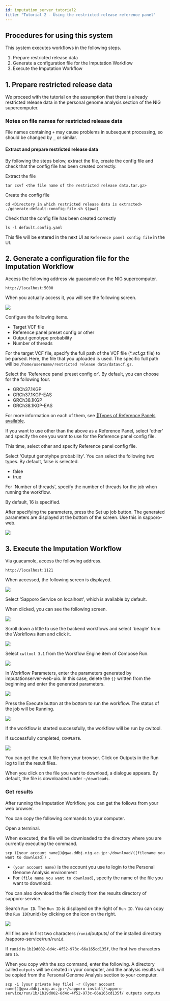```yaml
---
id: imputation_server_tutorial2
title: "Tutorial 2 - Using the restricted release reference panel"
---
```


## Procedures for using this system

This system executes workflows in the following steps.

1. Prepare restricted release data
2. Generate a configuration file for the Imputation Workflow
3. Execute the Imputation Workflow



## 1. Prepare restricted release data

We proceed with the tutorial on the assumption that there is already restricted release data in the personal genome analysis section of the NIG supercomputer.

### Notes on file names for restricted release data

File names containing `+` may cause problems in subsequent processing, so should be changed by `_` or similar.

#### Extract and prepare restricted release data

By following the steps below, extract the file, create the config file and check that the config file has been created correctly.

Extract the file

```
tar zxvf <the file name of the restricted release data.tar.gz>
```

Create the config file

```
cd <Directory in which restricted release data is extracted>
./generate-default-conofig-file.sh $(pwd)
```

Check that the config file has been created correctly

```
ls -l default.config.yaml
```

This file will be entered in the next UI as `Reference panel config file` in the UI.

## 2. Generate a configuration file for the Imputation Workflow

Access the following address via guacamole on the NIG supercomputer.

```text
http://localhost:5000
```

When you actually access it, you will see the following screen.


![](./imputationserver.tutorial2.Fig1.png)

Configure the following items.

- Target VCF file
- Reference panel preset config or other
- Output genotype probability
- Number of threads


For the target VCF file, specify the full path of the VCF file (\*.vcf.gz file) to be parsed.
Here, the file that you uploaded is used.
The specific full path will be `/home/username/restricted release data/datavcf.gz`.

Select the 'Reference panel preset config or'.
By default, you can choose for the following four.

- GRCh37.1KGP
- GRCh37.1KGP-EAS
- GRCh38.1KGP
- GRCh38.1KGP-EAS

For more information on each of them, see [&#x1f517;<u>Types of Reference Panels available</u>](https://sc.ddbj.nig.ac.jp/en/advanced_guides/imputation_server/#available-reference-panel-types).

If you want to use other than the above as a Reference Panel, select 'other' and specify the one you want to use for the Reference panel config file.

This time, select other and specify Reference panel config file.

Select 'Output genotyhpe probability'.
You can select the following two types. By default, false is selected.

- false
- true

For 'Number of threads', specify the number of threads for the job when running the workflow.

By default, 16 is specified.

After specifying the parameters, press the Set up job button.
The generated parameters are displayed at the bottom of the screen. Use this in sapporo-web.

![](./imputationserver.tutorial2.Fig2.png)


## 3. Execute the Imputation Workflow

Via guacamole, access the following address.

```text
http://localhost:1121
```

When accessed, the following screen is displayed.



![](./imputationserver.tutorial2.Fig3.png)

Select 'Sapporo Service on localhost', which is available by default.

When clicked, you can see the following screen.

![](./imputationserver.tutorial2.Fig4.png)

Scroll down a little to use the backend workflows and select 'beagle' from the Workflows item and click it.

![](./imputationserver.tutorial2.Fig5.png)

Select `cwltool 3.1` from the Workflow Engine item of Compose Run.

![](./imputationserver.tutorial2.Fig6.png)

In Workflow Parameters, enter the parameters generated by imputationserver-web-uio.
In this case, delete the `{}` written from the beginning and enter the generated parameters.

![](./imputationserver.tutorial2.Fig7.png)

Press the Execute button at the bottom to run the workflow.
The status of the job will be Running.

![](./imputationserver.tutorial2.Fig8.png)

If the workflow is started successfully, the workflow will be run by cwltool.

If successfully completed, `COMPLETE`.

![](./imputationserver.tutorial2.Fig9.png)

You can get the result file from your browser.
Click on Outputs in the Run log to list the result files.

When you click on the file you want to download, a dialogue appears. By default, the file is downloaded under `~/downloads`.


### Get results

After running the Imputation Workflow, you can get the follows from your web browser.

You can copy the following commands to your computer.

Open a terminal.

When executed, the file will be downloaded to the directory where you are currently executing the command.

```console
scp ([your account name])@gwa.ddbj.nig.ac.jp:~/download/([filename you want to download]) .
```

- `(your account name)` is the account you use to login to the Personal Genome Analysis environment
- For `(file name you want to download)`, specify the name of the file you want to download.

You can also download the file directly from the results directory of sapporo-service.

Search `Run ID`.
The `Run ID` is displayed on the right of `Run ID`.
You can copy the `Run ID`(runid) by clicking on the icon on the right.

![](./imputationserver.tutorial2.Fig10.png)

All files are in first two characters /`runid`/outputs/ of the installed directory /sapporo-service/run/`runid`.

If `runid` is `1b19d002-8d4c-4f52-973c-66a165cd135f`, the first two characters are `1b`.

When you copy with the scp command, enter the following.
A directory called `outputs` will be created in your computer, and the analysis results will be copied from the Personal Genome Analysis section to your computer.

```
scp -i [your private key file] -r ([your account name])@gwa.ddbj.nig.ac.jp:~/sapporo-install/sapporo-service/run/1b/1b19d002-8d4c-4f52-973c-66a165cd135f/ outputs outputs
```

